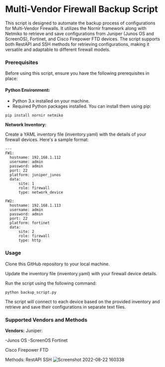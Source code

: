 # Multi-Vendor Firewall Backup Script
This script is designed to automate the backup process of configurations for Multi-Vendor Firewalls. It utilizes the Nornir framework along with Netmiko to retrieve and save configurations from Juniper (Junos OS and ScreenOS), Fortinet, and Cisco Firepower FTD devices. The script supports both RestAPI and SSH methods for retrieving configurations, making it versatile and adaptable to different firewall models.
### Prerequisites
Before using this script, ensure you have the following prerequisites in place:

#### Python Environment:

- Python 3.x installed on your machine.
- Required Python packages installed. You can install them using pip:
```console
pip install nornir netmiko
```

**Network Inventory:**

Create a YAML inventory file (inventory.yaml) with the details of your firewall devices. Here's a sample format:
```console
---
FW1:
  hostname: 192.168.1.112
  username: admin
  password: admin
  port: 22
  platform: juniper_junos
  data:
      site: 1
      role: firewall
      type: network_device

FW2:
  hostname: 192.168.1.113
  username: admin
  password: admin
  port: 22
  platform: fortinet
  data:
      site: 2
      role: firewall
      type: http
```
### Usage

Clone this GitHub repository to your local machine.

Update the inventory file (inventory.yaml) with your firewall device details.

Run the script using the following command:

```console
python backup_script.py
```
The script will connect to each device based on the provided inventory and retrieve and save their configurations in separate text files.
### Supported Vendors and Methods
**Vendors:**
Juniper:

-Junos OS
-ScreenOS
Fortinet

Cisco Firepower FTD

Methods:
RestAPI
SSH
![Screenshot 2022-08-22 160338](https://user-images.githubusercontent.com/75830370/185911967-e7b802ae-51a7-4643-812c-124f152bc18b.png)

